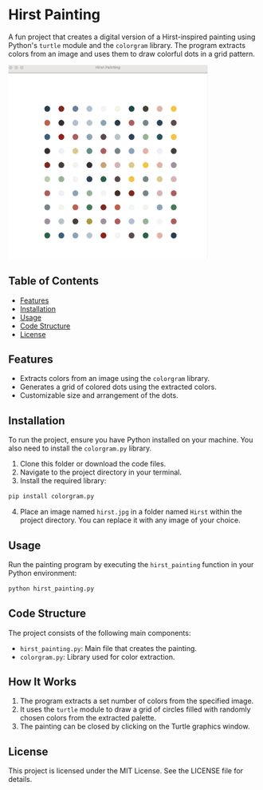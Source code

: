 # Hirst Painting

A fun project that creates a digital version of a Hirst-inspired painting using Python's `turtle` module and the `colorgram` library. The program extracts colors from an image and uses them to draw colorful dots in a grid pattern.

<img src="hirst_painting.png" width="400">

## Table of Contents

- [Features](#features)
- [Installation](#installation)
- [Usage](#usage)
- [Code Structure](#code-structure)
- [License](#license)

## Features

- Extracts colors from an image using the `colorgram` library.
- Generates a grid of colored dots using the extracted colors.
- Customizable size and arrangement of the dots.

## Installation

To run the project, ensure you have Python installed on your machine. You also need to install the `colorgram.py` library.

1. Clone this folder or download the code files.
2. Navigate to the project directory in your terminal.
3. Install the required library:

```bash
pip install colorgram.py
```

4. Place an image named `hirst.jpg` in a folder named `Hirst` within the project directory. You can replace it with any image of your choice.

## Usage

Run the painting program by executing the `hirst_painting` function in your Python environment:

```bash
python hirst_painting.py
```

## Code Structure

The project consists of the following main components:

- `hirst_painting.py`: Main file that creates the painting.
- `colorgram.py`: Library used for color extraction.

## How It Works

1. The program extracts a set number of colors from the specified image.
2. It uses the `turtle` module to draw a grid of circles filled with randomly chosen colors from the extracted palette.
3. The painting can be closed by clicking on the Turtle graphics window.


## License

This project is licensed under the MIT License. See the LICENSE file for details.
